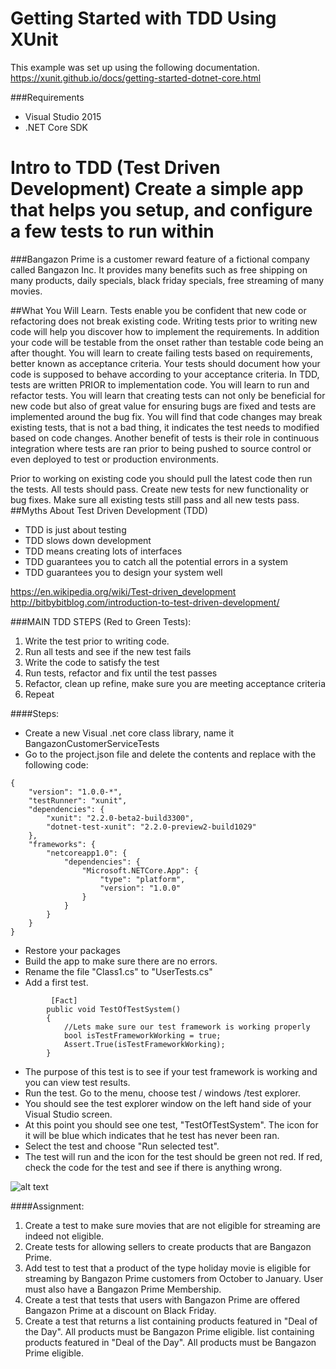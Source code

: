 # Getting Started with TDD Using XUnit


This example was set up using the following documentation. 
https://xunit.github.io/docs/getting-started-dotnet-core.html

###Requirements
* Visual Studio 2015
* .NET Core SDK

# Intro to TDD (Test Driven Development) Create a simple app that helps you setup, and configure a few tests to run within

###Bangazon Prime is a customer reward feature of a fictional company called Bangazon Inc.
It provides many benefits such as free shipping on many products, daily specials, black friday specials, free streaming of many movies. 

##What You Will Learn.
Tests enable you be confident that new code or refactoring does not break existing code. Writing tests prior to writing new code will help you discover how to implement the requirements. In addition your code will be testable from the onset rather than testable code being an after thought. You will learn to create failing tests based on requirements, better known as acceptance criteria. Your tests should document how your code is supposed to behave according to your acceptance criteria.  In TDD, tests are written PRIOR to implementation code. You will learn to run and refactor tests. You will learn that creating tests can not only be beneficial for new code but also of great value for ensuring bugs are fixed and tests are implemented around the bug fix. You will find that code changes may break existing tests, that is not a bad thing, it indicates the test needs to modified based on code changes.  Another benefit of tests is their role in continuous integration where tests are ran prior to being pushed to source control or even deployed to test or production environments. 

Prior to working on existing code you should pull the latest code then run the tests. All tests should pass. Create new tests for new functionality or bug fixes. Make sure all existing tests still pass and all new tests pass. 
##Myths About Test Driven Development (TDD)
   * TDD is just about testing
   * TDD slows down development
   * TDD means creating lots of interfaces
   * TDD guarantees you to catch all the potential errors in a system
   * TDD guarantees you to design your system well

https://en.wikipedia.org/wiki/Test-driven_development
http://bitbybitblog.com/introduction-to-test-driven-development/


###MAIN TDD STEPS (Red to Green Tests):
   1. Write the test prior to writing code.
   2. Run all tests and see if the new test fails
   3. Write the code to satisfy the test
   4. Run tests, refactor and fix until the test passes
   5. Refactor, clean up refine, make sure you are meeting acceptance criteria
   6. Repeat 


####Steps: 
* Create a new Visual .net core class library, name it BangazonCustomerServiceTests
* Go to the project.json file and delete the contents and replace with the following code: 
```
{
    "version": "1.0.0-*",
    "testRunner": "xunit",
    "dependencies": {
        "xunit": "2.2.0-beta2-build3300",
        "dotnet-test-xunit": "2.2.0-preview2-build1029"
    },
    "frameworks": {
        "netcoreapp1.0": {
            "dependencies": {
                "Microsoft.NETCore.App": {
                    "type": "platform",
                    "version": "1.0.0"
                }
            }
        }
    }
}
```
* Restore your packages
* Build the app to make sure there are no errors.
* Rename the file "Class1.cs" to "UserTests.cs"
* Add a first test. 
```
         [Fact]
        public void TestOfTestSystem()
        {
            //Lets make sure our test framework is working properly
            bool isTestFrameworkWorking = true;
            Assert.True(isTestFrameworkWorking);
        }
```
* The purpose of this test is to see if your test framework is working and you can view test results.
* Run the test. Go to the menu, choose test / windows /test explorer. 
* You should see the test explorer window on the left hand side of your Visual Studio screen.
* At this point you should see one test, "TestOfTestSystem". The icon for it will be blue which indicates that he
test has never been ran.
* Select the test and choose "Run selected test". 
* The test will run and the icon for the test should be green not red. If red, check the code for the test and see if there is anything wrong.


![alt text](https://github.com/dtinsley333/CustomerServiceTests/blob/master/TestRunner.png "Run a first test")

####Assignment:
 1. Create a test to make sure movies that are not eligible for streaming are indeed not eligible.
 2. Create tests for allowing sellers to create products that are Bangazon Prime.
 3. Add test to test that a product of the type holiday movie is eligible for streaming by Bangazon Prime customers from October to   January. User must also have a Bangazon Prime Membership.
 4. Create a test that tests that users with Bangazon Prime are offered Bangazon Prime at a discount on Black Friday.
 5. Create a test that returns a list containing products featured in "Deal of the Day". All products must be Bangazon Prime eligible. list containing products featured in "Deal of the Day". All products must be Bangazon Prime eligible. 
   






